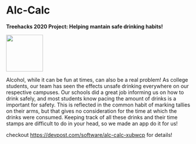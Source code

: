 # Alc-Calc
<strong>Treehacks 2020 Project: Helping mantain safe drinking habits!</strong>

<img width = "100px" height = "100px" src = "https://www.treehacks.com/static/media/logo.53cad43d.svg"></img>

Alcohol, while it can be fun at times, can also be a real problem! As college students, our team has seen the effects unsafe drinking everywhere on our respective campuses. Our schools did a great job informing us on how to drink safely, and most students know pacing the amount of drinks is a important for safety. This is reflected in the common habit of marking tallies on their arms, but that gives no consideration for the time at which the drinks were consumed. Keeping track of all these drinks and their time stamps are difficult to do in your head, so we made an app do it for us!

checkout https://devpost.com/software/alc-calc-xubwcp for details!
